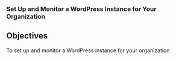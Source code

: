 ### Set Up and Monitor a WordPress Instance for Your Organization

## Objectives
To set up and monitor a WordPress instance for your  organization
